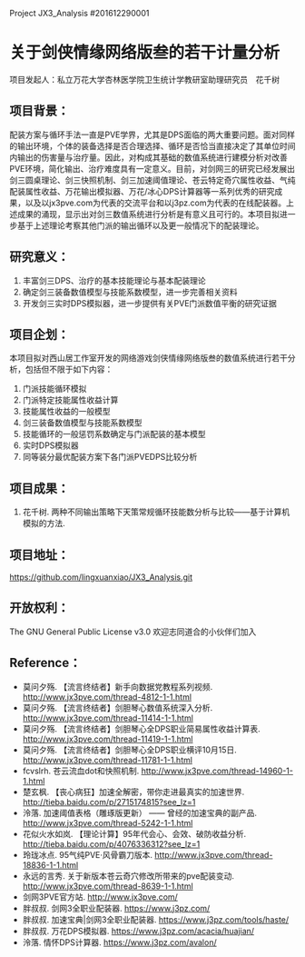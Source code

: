 Project JX3_Analysis #201612290001

# 关于剑侠情缘网络版叁的若干计量分析

项目发起人：私立万花大学杏林医学院卫生统计学教研室助理研究员　花千树

## 项目背景：
配装方案与循环手法一直是PVE学界，尤其是DPS面临的两大重要问题。面对同样的输出环境，个体的装备选择是否合理选择、循环是否恰当直接决定了其单位时间内输出的伤害量与治疗量。因此，对构成其基础的数值系统进行建模分析对改善PVE环境，简化输出、治疗难度具有一定意义。目前，对剑网三的研究已经发展出剑三圆桌理论、剑三快照机制、剑三加速阈值理论、苍云特定奇穴属性收益、气纯配装属性收益、万花输出模拟器、万花/冰心DPS计算器等一系列优秀的研究成果，以及以jx3pve.com为代表的交流平台和以j3pz.com为代表的在线配装器。上述成果的涌现，显示出对剑三数值系统进行分析是有意义且可行的。本项目拟进一步基于上述理论考察其他门派的输出循环以及更一般情况下的配装理论。

##

## 研究意义：
1. 丰富剑三DPS、治疗的基本技能理论与基本配装理论
2. 确定剑三装备数值模型与技能系数模型，进一步完善相关资料
3. 开发剑三实时DPS模拟器，进一步提供有关PVE门派数值平衡的研究证据

## 项目企划：
本项目拟对西山居工作室开发的网络游戏剑侠情缘网络版叁的数值系统进行若干分析，包括但不限于如下内容：

1. 门派技能循环模拟
2. 门派特定技能属性收益计算
3. 技能属性收益的一般模型
4. 剑三装备数值模型与技能系数模型
5. 技能循环的一般惩罚系数确定与门派配装的基本模型
6. 实时DPS模拟器
7. 同等装分最优配装方案下各门派PVEDPS比较分析

## 项目成果：
1. 花千树. 两种不同输出策略下天策常规循环技能数分析与比较——基于计算机模拟的方法. 

## 项目地址：
https://github.com/lingxuanxiao/JX3_Analysis.git

## 开放权利：
The GNU General Public License v3.0
欢迎志同道合的小伙伴们加入

## Reference：
* 莫问夕殇. 【流言终结者】新手向数据党教程系列视频. http://www.jx3pve.com/thread-4812-1-1.html
* 莫问夕殇. 【流言终结者】剑胆琴心数值系统深入分析. http://www.jx3pve.com/thread-11414-1-1.html
* 莫问夕殇. 【流言终结者】剑胆琴心全DPS职业简易属性收益计算表. http://www.jx3pve.com/thread-11419-1-1.html
* 莫问夕殇. 【流言终结者】剑胆琴心全DPS职业横评10月15日. http://www.jx3pve.com/thread-11781-1-1.html
* fcvslrh. 苍云流血dot和快照机制. http://www.jx3pve.com/thread-14960-1-1.html
* 楚玄枫. 【丧心病狂】加速全解密，带你走进最真实的加速世界. http://tieba.baidu.com/p/2715174815?see_lz=1
* 泠落. 加速阈值表格（雕琢版更新） —— 曾经的加速宝典的副产品. http://www.jx3pve.com/thread-5242-1-1.html
* 花似火水如岚. 【理论计算】95年代会心、会效、破防收益分析. http://tieba.baidu.com/p/4076336312?see_lz=1
* 玲珑冰点. 95气纯PVE·风骨霸刀版本. http://www.jx3pve.com/thread-18836-1-1.html
* 永远的言秀. 关于新版本苍云奇穴修改所带来的pve配装变动. http://www.jx3pve.com/thread-8639-1-1.html
* 剑网3PVE官方站. http://www.jx3pve.com/
* 胖叔叔. 剑网3全职业配装器. https://www.j3pz.com/
* 胖叔叔. 加速宝典|剑网3全职业配装器. https://www.j3pz.com/tools/haste/
* 胖叔叔. 万花DPS模拟器. https://www.j3pz.com/acacia/huajian/
* 泠落. 情怀DPS计算器. https://www.j3pz.com/avalon/
